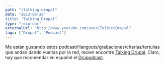 ```yaml
---
path: "/talking-drupal"
date: "2013-06-26"
title: "Talking Drupal"
type: "recordar"
externalUrl: "http://www.youtube.com/user/TalkingDrupal"
tags: ["Drupal", "Podcast"]
---
```


Me están gustando estos podcast/Hangouts/grabaciones/charlas/tertulias que andan dando vueltas por la red, recien encontre [Talking Drupal](http://www.youtube.com/user/TalkingDrupal). Claro, hay que recomendar en español el [Drupodcast](http://www.drupodcast.com/).
